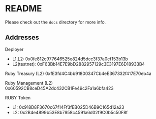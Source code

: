 # README

Please check out the `docs` directory for more info.

## Addresses

Deployer
* L1,L2: 0x0fe812c977646525e824d5dcc3f37a0cf153b13b
* L2(testnet): 0xF63Bb14E7E9bD2882957129c3E3197E6D18933B4

Ruby Treasury (L2)
0xfE3fd4C4bb91800347Cb4eE367332f417E70eb4a

Ruby Management (L2)
0x60592CB8ceD45A2dc432CB1Fe49c2Fa1a6bfa423

RUBY Token
* L1: 0x918D8F3670c67f14Ff3fEB025D46B9C165d12a23
* L2: 0x2B4e4899b53E8b7958c4591a6d02f9C0b5c50F8f
